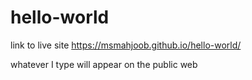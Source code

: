 # hello-world

link to live site https://msmahjoob.github.io/hello-world/

whatever I type will appear on the public web
